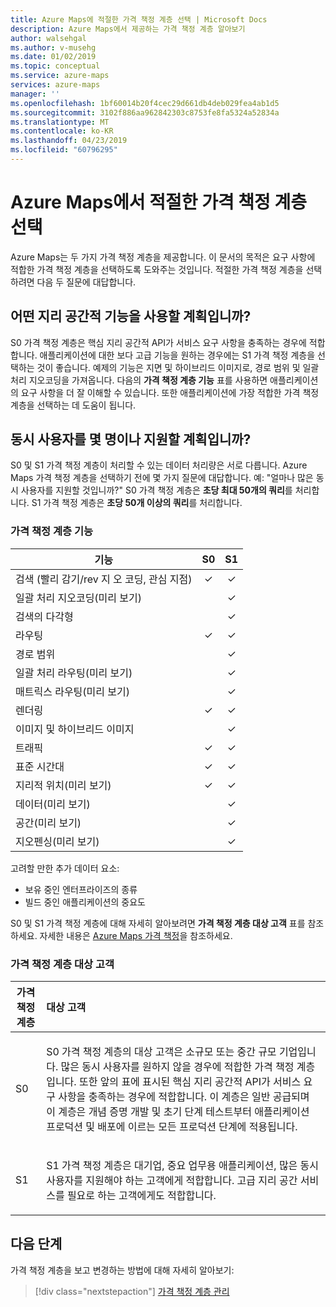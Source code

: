 ```yaml
---
title: Azure Maps에 적절한 가격 책정 계층 선택 | Microsoft Docs
description: Azure Maps에서 제공하는 가격 책정 계층 알아보기
author: walsehgal
ms.author: v-musehg
ms.date: 01/02/2019
ms.topic: conceptual
ms.service: azure-maps
services: azure-maps
manager: ''
ms.openlocfilehash: 1bf60014b20f4cec29d661db4deb029fea4ab1d5
ms.sourcegitcommit: 3102f886aa962842303c8753fe8fa5324a52834a
ms.translationtype: MT
ms.contentlocale: ko-KR
ms.lasthandoff: 04/23/2019
ms.locfileid: "60796295"
---
```

# <a name="choose-the-right-pricing-tier-in-azure-maps"></a>Azure Maps에서 적절한 가격 책정 계층 선택

Azure Maps는 두 가지 가격 책정 계층을 제공합니다. 이 문서의 목적은 요구 사항에 적합한 가격 책정 계층을 선택하도록 도와주는 것입니다. 적절한 가격 책정 계층을 선택하려면 다음 두 질문에 대답합니다.

## <a name="what-geospatial-capabilities-do-i-plan-to-use"></a>어떤 지리 공간적 기능을 사용할 계획입니까?
S0 가격 책정 계층은 핵심 지리 공간적 API가 서비스 요구 사항을 충족하는 경우에 적합합니다. 애플리케이션에 대한 보다 고급 기능을 원하는 경우에는 S1 가격 책정 계층을 선택하는 것이 좋습니다. 예제의 기능은 지면 및 하이브리드 이미지로, 경로 범위 및 일괄 처리 지오코딩을 가져옵니다. 다음의 **가격 책정 계층 기능** 표를 사용하면 애플리케이션의 요구 사항을 더 잘 이해할 수 있습니다. 또한 애플리케이션에 가장 적합한 가격 책정 계층을 선택하는 데 도움이 됩니다.

## <a name="how-many-concurrent-users-do-i-plan-to-support"></a>동시 사용자를 몇 명이나 지원할 계획입니까? 
S0 및 S1 가격 책정 계층이 처리할 수 있는 데이터 처리량은 서로 다릅니다. Azure Maps 가격 책정 계층을 선택하기 전에 몇 가지 질문에 대답합니다. 예: "얼마나 많은 동시 사용자를 지원할 것입니까?" S0 가격 책정 계층은 **초당 최대 50개의 쿼리**를 처리합니다. S1 가격 책정 계층은 **초당 50개 이상의 쿼리**를 처리합니다.

### <a name="pricing-tier-capabilities"></a>가격 책정 계층 기능

| 기능                              |        S0           |  S1      |
|-----------------------------------------|:-------------------:|:--------:|
| 검색 (빨리 감기/rev 지 오 코딩, 관심 지점)  |        ✓           |     ✓    |
| 일괄 처리 지오코딩(미리 보기)              |                   |     ✓    |
| 검색의 다각형          |                   |     ✓    |
| 라우팅                                 |        ✓           |     ✓    |
| 경로 범위                    |                   |     ✓    |
| 일괄 처리 라우팅(미리 보기)                |                   |     ✓    |
| 매트릭스 라우팅(미리 보기)               |                   |     ✓    |
| 렌더링                                  |        ✓           |     ✓    |
| 이미지 및 하이브리드 이미지    |            |     ✓    |
| 트래픽                                 |        ✓           |     ✓    |
| 표준 시간대                              |        ✓           |     ✓    |
| 지리적 위치(미리 보기)                |        ✓           |     ✓    |
| 데이터(미리 보기)               |                   |     ✓    |
| 공간(미리 보기)               |                   |     ✓    |
| 지오펜싱(미리 보기)               |                   |     ✓    |



고려할 만한 추가 데이터 요소:
* 보유 중인 엔터프라이즈의 종류
* 빌드 중인 애플리케이션의 중요도

S0 및 S1 가격 책정 계층에 대해 자세히 알아보려면 **가격 책정 계층 대상 고객** 표를 참조하세요. 자세한 내용은 [Azure Maps 가격 책정](https://azure.microsoft.com/pricing/details/azure-maps/)을 참조하세요. 

### <a name="pricing-tier-targeted-customers"></a>가격 책정 계층 대상 고객

| 가격 책정 계층   |     대상 고객                                                                |
|---------------|:-----------------------------------------------------------------------------------------|
| S0            |    <p>S0 가격 책정 계층의 대상 고객은 소규모 또는 중간 규모 기업입니다. 많은 동시 사용자를 원하지 않을 경우에 적합한 가격 책정 계층입니다. 또한 앞의 표에 표시된 핵심 지리 공간적 API가 서비스 요구 사항을 충족하는 경우에 적합합니다. 이 계층은 일반 공급되며 이 계층은 개념 증명 개발 및 초기 단계 테스트부터 애플리케이션 프로덕션 및 배포에 이르는 모든 프로덕션 단계에 적용됩니다.<p>|
| S1            |    <p>S1 가격 책정 계층은 대기업, 중요 업무용 애플리케이션, 많은 동시 사용자를 지원해야 하는 고객에게 적합합니다. 고급 지리 공간 서비스를 필요로 하는 고객에게도 적합합니다.</p>|

## <a name="next-steps"></a>다음 단계

가격 책정 계층을 보고 변경하는 방법에 대해 자세히 알아보기:

> [!div class="nextstepaction"] 
> [가격 책정 계층 관리](how-to-manage-pricing-tier.md)

